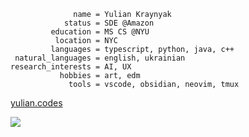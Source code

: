 ```properties
              name = Yulian Kraynyak
            status = SDE @Amazon
         education = MS CS @NYU
          location = NYC
         languages = typescript, python, java, c++
 natural_languages = english, ukrainian
research_interests = AI, UX
           hobbies = art, edm
             tools = vscode, obsidian, neovim, tmux
```

[yulian.codes](https://yulian.codes)

<a href="#">
<img src="https://komarev.com/ghpvc/?username=ykray&color=0e1116&style=for-the-badge"/>
</a>
